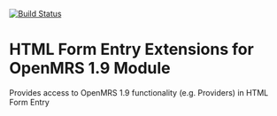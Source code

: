 [![Build Status](https://travis-ci.org/openmrs/openmrs-module-htmlformentry19ext.svg?branch=master)](https://travis-ci.org/openmrs/openmrs-module-htmlformentry19ext)

HTML Form Entry Extensions for OpenMRS 1.9 Module
==================================================

Provides access to OpenMRS 1.9 functionality (e.g. Providers) in HTML Form Entry